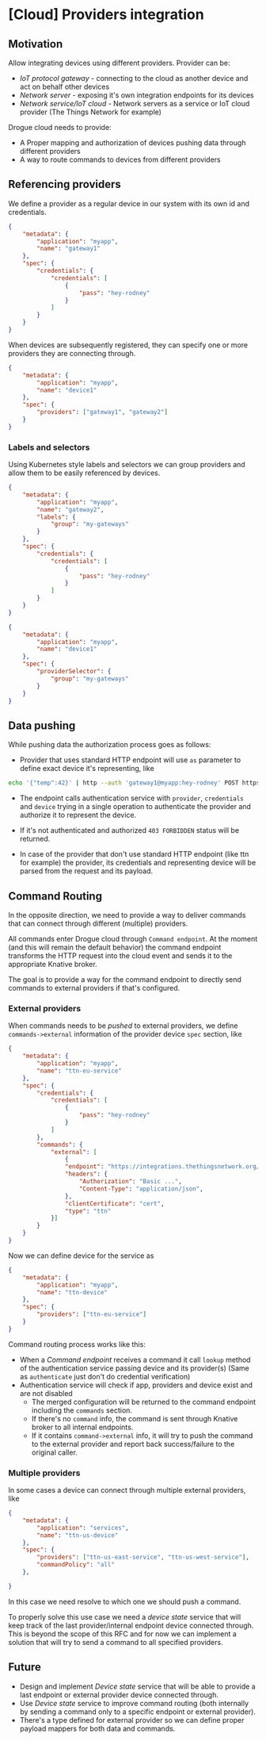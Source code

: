 # [Cloud] Providers integration

## Motivation

Allow integrating devices using different providers. Provider can be:

* *IoT protocol gateway* - connecting to the cloud as another device and act on behalf other devices
* *Network server* - exposing it's own integration endpoints for its devices
* *Network service/IoT cloud* - Network servers as a service or IoT cloud provider (The Things Network for example)

Drogue cloud needs to provide:
* A Proper mapping and authorization of devices pushing data through different providers
* A way to route commands to devices from different providers

## Referencing providers

We define a provider as a regular device in our system with its own id and credentials.

```json
{
    "metadata": {
        "application": "myapp",
        "name": "gateway1"
    },
    "spec": {
        "credentials": {
            "credentials": [
                {
                    "pass": "hey-rodney"
                }
            ]
        }
    }
}
```

When devices are subsequently registered, they can specify one or more providers they are connecting through.

```json
{
    "metadata": {
        "application": "myapp",
        "name": "device1"
    },
    "spec": {
        "providers": ["gateway1", "gateway2"]
    }
}
```

### Labels and selectors

Using Kubernetes style labels and selectors we can group providers and allow them to be easily referenced by devices.


```json
{
    "metadata": {
        "application": "myapp",
        "name": "gateway2",
        "labels": {
            "group": "my-gateways"
        }
    },
    "spec": {
        "credentials": {
            "credentials": [
                {
                    "pass": "hey-rodney"
                }
            ]
        }
    }
}
```

```json
{
    "metadata": {
        "application": "myapp",
        "name": "device1"
    },
    "spec": {
        "providerSelector": {
            "group": "my-gateways"
        }
    }
}
```

## Data pushing

While pushing data the authorization process goes as follows:

* Provider that uses standard HTTP endpoint will use `as` parameter to define exact device it's representing, like

```bash
echo '{"temp":42}' | http --auth 'gateway1@myapp:hey-rodney' POST https://http.sandbox.drogue.cloud/v1/foo?as=device1
```

* The endpoint calls authentication service with `provider`, `credentials` and `device` trying in a single operation to authenticate the provider and authorize it to represent the device.
* If it's not authenticated and authorized `403 FORBIDDEN` status will be returned.

* In case of the provider that don't use standard HTTP endpoint (like ttn for example) the provider, its credentials and representing device will be parsed from the request and its payload.

## Command Routing

In the opposite direction, we need to provide a way to deliver commands that can connect through different (multiple) providers.

All commands enter Drogue cloud through `Command endpoint`. At the moment (and this will remain the default behavior) the command endpoint transforms the HTTP request into the cloud event and sends it
to the appropriate Knative broker.

The goal is to provide a way for the command endpoint to directly send commands to external providers if that's configured.

### External providers

When commands needs to be *pushed* to external providers, we define `commands->external` information of the provider device `spec` section, like

```json
{
    "metadata": {
        "application": "myapp",
        "name": "ttn-eu-service"
    },
    "spec": {
        "credentials": {
            "credentials": [
                {
                    "pass": "hey-rodney"
                }
            ]
        },
        "commands": {
            "external": [
                {
                "endpoint": "https://integrations.thethingsnetwork.org/ttn-eu/api/v2/down/gateway1/gateway1?key=xxx",
                "headers": {
                    "Authorization": "Basic ...",
                    "Content-Type": "application/json",
                },
                "clientCertificate": "cert",
                "type": "ttn"
            }]
        }
    }
}
```

Now we can define device for the service as

```json
{
    "metadata": {
        "application": "myapp",
        "name": "ttn-device"
    },
    "spec": {
        "providers": ["ttn-eu-service"]
    }
}
```

Command routing process works like this:

* When a *Command endpoint* receives a command it call `lookup` method of the authentication service passing device and its provider(s) (Same as `authenticate` just don't do credential verification)
* Authentication service will check if app, providers and device exist and are not disabled
    * The merged configuration will be returned to the command endpoint including the `commands` section.
    * If there's no `command` info, the command is sent through Knative broker to all internal endpoints.
    * If it contains `command->external` info, it will try to push the command to the external provider and report back success/failure to the original caller.

### Multiple providers

In some cases a device can connect through multiple external providers, like

```json
{
    "metadata": {
        "application": "services",
        "name": "ttn-us-device"
    },
    "spec": {
        "providers": ["ttn-us-east-service", "ttn-us-west-service"],
        "commandPolicy": "all"
    },

}
```

In this case we need resolve to which one we should push a command.

To properly solve this use case we need a *device state* service that will keep track of the last provider/internal endpoint device connected through. This is beyond the scope of this RFC and for now
we can implement a solution that will try to send a command to all specified providers.

## Future

* Design and implement *Device state* service that will be able to provide a last endpoint or external provider device connected through.
* Use *Device state* service to improve command routing (both internally by sending a command only to a specific endpoint or external provider).
* There's a type defined for external provider so we can define proper payload mappers for both data and commands.
